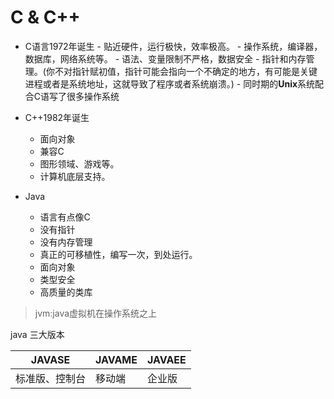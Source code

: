 # C & C++

- C语言1972年诞生
         - 贴近硬件，运行极快，效率极高。
         - 操作系统，编译器，数据库，网络系统等。
         - 语法、变量限制不严格，数据安全
         - 指针和内存管理。(你不对指针赋初值，指针可能会指向一个不确定的地方，有可能是关键进程或者是系统地址，这就导致了程序或者系统崩溃。)
         - 同时期的**Unix**系统配合C语写了很多操作系统

- C++1982年诞生
  - 面向对象
  - 兼容C
  - 图形领域、游戏等。
  - 计算机底层支持。

- Java
  - 语言有点像C
  - 没有指针
  - 没有内存管理
  - 真正的可移植性，编写一次，到处运行。
  - 面向对象
  - 类型安全
  - 高质量的类库

>jvm:java虚拟机在操作系统之上

java 三大版本

| JAVASE         | JAVAME | JAVAEE |
| -------------- | ------ | ------ |
| 标准版、控制台 | 移动端 | 企业版 |

